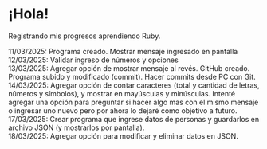 # ¡Hola!
Registrando mis progresos aprendiendo Ruby.

11/03/2025: Programa creado. Mostrar mensaje ingresado en pantalla <br>
12/03/2025: Validar ingreso de números y opciones <br>
13/03/2025: Agregar opción de mostrar mensaje al revés. GitHub creado. Programa subido y modificado (commit). Hacer commits desde PC con Git. <br>
14/03/2025: Agregar opción de contar caracteres (total y cantidad de letras, números y símbolos), y mostrar en mayúsculas y minúsculas. Intenté agregar una opción para preguntar si hacer algo mas con el mismo mensaje o ingresar uno nuevo pero por ahora lo dejaré como objetivo a futuro.<br>
17/03/2025: Crear programa que ingrese datos de personas y guardarlos en archivo JSON (y mostrarlos por pantalla).<br>
18/03/2025: Agregar opción para modificar y eliminar datos en JSON.
